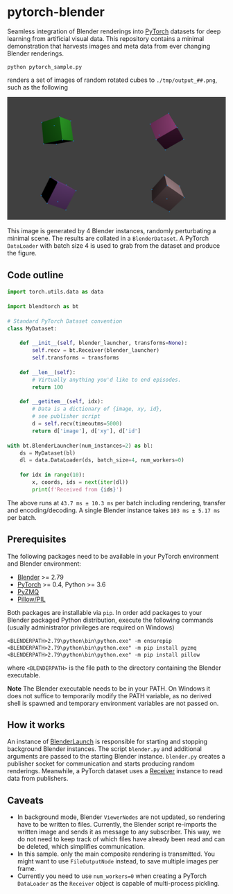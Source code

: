 # pytorch-blender

Seamless integration of Blender renderings into [PyTorch](http://pytorch.org) datasets for deep learning from artificial visual data. This repository contains a minimal demonstration that harvests images and meta data from ever changing Blender renderings.

```
python pytorch_sample.py
```
renders a set of images of random rotated cubes to `./tmp/output_##.png`, such as the following

![](etc/result.png)

This image is generated by 4 Blender instances, randomly perturbating a minimal scene. The results are collated in a `BlenderDataset`. A PyTorch `DataLoader` with batch size 4 is used to grab from the dataset and produce the figure.

## Code outline
```Python
import torch.utils.data as data

import blendtorch as bt

# Standard PyTorch Dataset convention
class MyDataset:

    def __init__(self, blender_launcher, transforms=None):
        self.recv = bt.Receiver(blender_launcher)
        self.transforms = transforms

    def __len__(self):
        # Virtually anything you'd like to end episodes.
        return 100 

    def __getitem__(self, idx):        
        # Data is a dictionary of {image, xy, id}, 
        # see publisher script
        d = self.recv(timeoutms=5000)   
        return d['image'], d['xy'], d['id']

with bt.BlenderLauncher(num_instances=2) as bl:        
    ds = MyDataset(bl)        
    dl = data.DataLoader(ds, batch_size=4, num_workers=0)

    for idx in range(10):
        x, coords, ids = next(iter(dl))
        print(f'Received from {ids}')
```

The above runs at `43.7 ms ± 10.3 ms` per batch including rendering, transfer and encoding/decoding. 
A single Blender instance takes `103 ms ± 5.17 ms` per batch.

## Prerequisites
The following packages need to be available in your PyTorch environment and Blender environment:
 - [Blender](https://www.blender.org/) >= 2.79
 - [PyTorch](http://pytorch.org) >= 0.4, Python >= 3.6
 - [PyZMQ](https://pyzmq.readthedocs.io/en/latest/)
 - [Pillow/PIL](https://pillow.readthedocs.io/en/stable/installation.html)

Both packages are installable via `pip`. In order add packages to your Blender packaged Python distribution, execute the following commands (usually administrator privileges are required on Windows)

```
<BLENDERPATH>2.79\python\bin\python.exe" -m ensurepip
<BLENDERPATH>2.79\python\bin\python.exe" -m pip install pyzmq
<BLENDERPATH>2.79\python\bin\python.exe" -m pip install pillow
```
where `<BLENDERPATH>` is the file path to the directory containing the Blender executable.

**Note** The Blender executable needs to be in your PATH. On Windows it does not suffice to temporarily modify the PATH variable, as no derived shell is spawned and temporary environment variables are not passed on.

## How it works
An instance of [BlenderLaunch](blendtorch/launcher.py) is responsible for starting and stopping background Blender instances. The script `blender.py` and additional arguments are passed to the starting Blender instance. `blender.py` creates a publisher socket for communication and starts producing random renderings. Meanwhile, a PyTorch dataset uses a [Receiver](blendtorch/receiver.py) instance to read data from publishers.

## Caveats
- In background mode, Blender `ViewerNodes` are not updated, so rendering have to be written to files. Currently, the Blender script re-imports the written image and sends it as message to any subscriber. This way, we do not need to keep track of which files have already been read and can be deleted, which simplifies communication.
- In this sample. only the main composite rendering is transmitted. You might want to use `FileOutputNode` instead, to save multiple images per frame.
- Currently you need to use `num_workers=0` when creating a PyTorch `DataLoader` as the `Receiver` object is capable of multi-process pickling.

